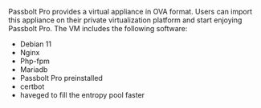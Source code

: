 Passbolt Pro provides a virtual appliance in OVA format. Users can import this appliance on their private virtualization platform and start enjoying Passbolt Pro.
The VM includes the following software:
- Debian 11
- Nginx
- Php-fpm
- Mariadb
- Passbolt Pro preinstalled
- certbot
- haveged to fill the entropy pool faster